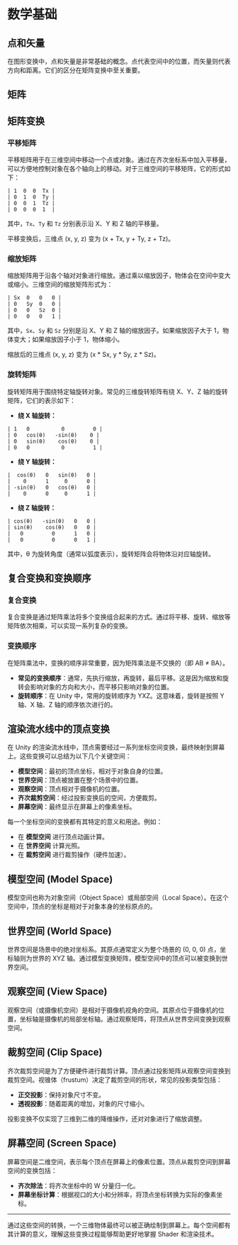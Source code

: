 # 数学基础

## 点和矢量
在图形变换中，点和矢量是非常基础的概念。点代表空间中的位置，而矢量则代表方向和距离。它们的区分在矩阵变换中至关重要。

## 矩阵

## 矩阵变换

### 平移矩阵
平移矩阵用于在三维空间中移动一个点或对象。通过在齐次坐标系中加入平移量，可以方便地控制对象在各个轴向上的移动。对于三维空间的平移矩阵，它的形式如下：

```
| 1  0  0  Tx |
| 0  1  0  Ty |
| 0  0  1  Tz |
| 0  0  0  1  |
```
其中，`Tx`、`Ty` 和 `Tz` 分别表示沿 X、Y 和 Z 轴的平移量。

平移变换后，三维点 (x, y, z) 变为 (x + Tx, y + Ty, z + Tz)。

### 缩放矩阵
缩放矩阵用于沿各个轴对对象进行缩放。通过乘以缩放因子，物体会在空间中变大或缩小。三维空间的缩放矩阵形式为：

```
| Sx  0   0   0 |
| 0   Sy  0   0 |
| 0   0   Sz  0 |
| 0   0   0   1 |
```
其中，`Sx`、`Sy` 和 `Sz` 分别是沿 X、Y 和 Z 轴的缩放因子。如果缩放因子大于 1，物体变大；如果缩放因子小于 1，物体缩小。

缩放后的三维点 (x, y, z) 变为 (x * Sx, y * Sy, z * Sz)。

### 旋转矩阵
旋转矩阵用于围绕特定轴旋转对象。常见的三维旋转矩阵有绕 X、Y、Z 轴的旋转矩阵，它们的表示如下：

- **绕 X 轴旋转：**

```
| 1   0          0         0 |
| 0   cos(θ)   -sin(θ)    0 |
| 0   sin(θ)    cos(θ)    0 |
| 0   0          0         1 |
```

- **绕 Y 轴旋转：**

```
|  cos(θ)   0   sin(θ)   0 |
|    0      1     0      0 |
| -sin(θ)   0   cos(θ)   0 |
|    0      0     0      1 |
```

- **绕 Z 轴旋转：**

```
| cos(θ)   -sin(θ)   0   0 |
| sin(θ)    cos(θ)   0   0 |
|   0         0      1   0 |
|   0         0      0   1 |
```

其中，θ 为旋转角度（通常以弧度表示），旋转矩阵会将物体沿对应轴旋转。

## 复合变换和变换顺序

### 复合变换
复合变换是通过矩阵乘法将多个变换组合起来的方式。通过将平移、旋转、缩放等矩阵依次相乘，可以实现一系列复杂的变换。

### 变换顺序
在矩阵乘法中，变换的顺序非常重要，因为矩阵乘法是不交换的（即 AB ≠ BA）。  
- **常见的变换顺序**：通常，先执行缩放，再旋转，最后平移。这是因为缩放和旋转会影响对象的方向和大小，而平移只影响对象的位置。
- **旋转顺序**：在 Unity 中，常用的旋转顺序为 YXZ。这意味着，旋转是按照 Y 轴、X 轴、Z 轴的顺序依次进行的。

## 渲染流水线中的顶点变换

在 Unity 的渲染流水线中，顶点需要经过一系列坐标空间变换，最终映射到屏幕上。这些变换可以总结为以下几个关键空间：

- **模型空间**：最初的顶点坐标，相对于对象自身的位置。
- **世界空间**：顶点被放置在整个场景中的位置。
- **观察空间**：顶点相对于摄像机的位置。
- **齐次裁剪空间**：经过投影变换后的空间，方便裁剪。
- **屏幕空间**：最终显示在屏幕上的像素坐标。

每一个坐标空间的变换都有其特定的意义和用途。例如：
- 在 **模型空间** 进行顶点动画计算。
- 在 **世界空间** 计算光照。
- 在 **裁剪空间** 进行裁剪操作（硬件加速）。

## 模型空间 (Model Space)
模型空间也称为对象空间（Object Space）或局部空间（Local Space）。在这个空间中，顶点的坐标是相对于对象本身的坐标原点的。

## 世界空间 (World Space)
世界空间是场景中的绝对坐标系。其原点通常定义为整个场景的 (0, 0, 0) 点，坐标轴则为世界的 XYZ 轴。通过模型变换矩阵，模型空间中的顶点可以被变换到世界空间。

## 观察空间 (View Space)
观察空间（或摄像机空间）是相对于摄像机视角的空间。其原点位于摄像机的位置，坐标轴是摄像机的局部坐标轴。通过观察矩阵，将顶点从世界空间变换到观察空间。

## 裁剪空间 (Clip Space)
齐次裁剪空间是为了方便硬件进行裁剪计算。顶点通过投影矩阵从观察空间变换到裁剪空间。视锥体（frustum）决定了裁剪空间的形状，常见的投影类型包括：
- **正交投影**：保持对象尺寸不变。
- **透视投影**：随着距离的增加，对象的尺寸缩小。

投影变换不仅实现了三维到二维的降维操作，还对对象进行了缩放调整。

## 屏幕空间 (Screen Space)
屏幕空间是二维空间，表示每个顶点在屏幕上的像素位置。顶点从裁剪空间到屏幕空间的变换包括：
- **齐次除法**：将齐次坐标中的 W 分量归一化。
- **屏幕坐标计算**：根据视口的大小和分辨率，将顶点坐标转换为实际的像素坐标。

---

通过这些空间的转换，一个三维物体最终可以被正确绘制到屏幕上。每个空间都有其计算的意义，理解这些变换过程能够帮助更好地掌握 Shader 和渲染技术。